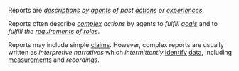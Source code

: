 Reports are *[descriptions](https://github.com/gcassel/Modular-Organization-Terminology/blob/master/terms/description.md) by [agents](https://github.com/gcassel/Modular-Organization-Terminology/blob/master/terms/agent.md) of past [actions](https://github.com/gcassel/Modular-Organization-Terminology/blob/master/terms/action.md) or [experiences](https://github.com/gcassel/Modular-Organization-Terminology/blob/master/terms/experience.md)*.  

Reports often describe *[complex](https://github.com/gcassel/Modular-Organization-Terminology/blob/master/terms/complex.md) actions* by agents to *fulfill [goals](https://github.com/gcassel/Modular-Organization-Terminology/blob/master/terms/goal.md)* and to *fulfill the [requirements](https://github.com/gcassel/Modular-Organization-Terminology/blob/master/terms/requirement.md) of [roles](https://github.com/gcassel/Modular-Organization-Terminology/blob/master/terms/role.md)*.  
 
Reports may include simple [claims](https://github.com/gcassel/Modular-Organization-Terminology/blob/master/terms/claim.md).  However, complex reports are usually written as *interpretive narratives* which *intermittently* [identify](https://github.com/gcassel/Modular-Organization-Terminology/blob/master/terms/identify.md) [data](https://github.com/gcassel/Modular-Organization-Terminology/blob/master/terms/data.md), including [measurements](https://github.com/gcassel/Modular-Organization-Terminology/blob/master/terms/measure.md) and *recordings*. 
